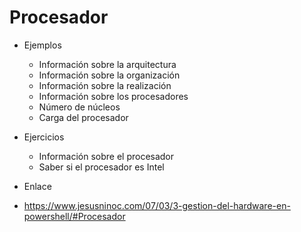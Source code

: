 # Procesador

- Ejemplos
    - Información sobre la arquitectura
    - Información sobre la organización
    - Información sobre la realización
    - Información sobre los procesadores
    - Número de núcleos
    - Carga del procesador

- Ejercicios
    - Información sobre el procesador
    - Saber si el procesador es Intel

- Enlace
* https://www.jesusninoc.com/07/03/3-gestion-del-hardware-en-powershell/#Procesador
